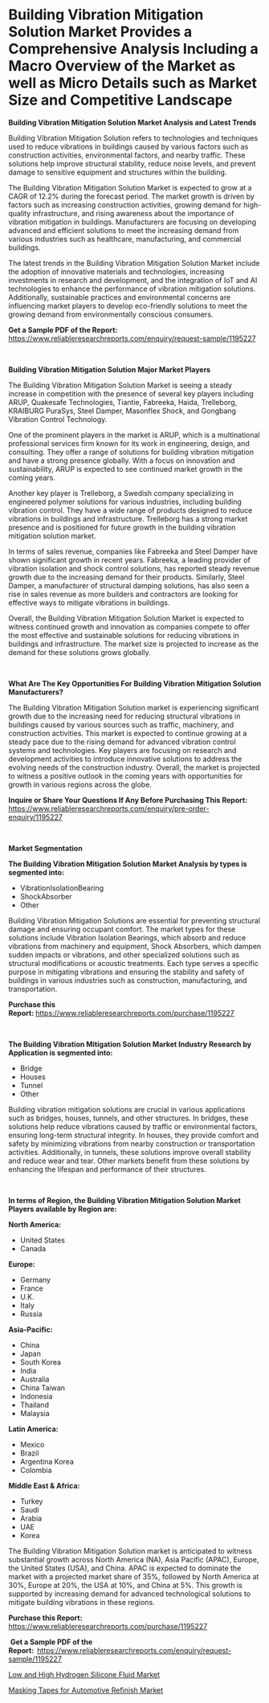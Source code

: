 <p><h1>Building Vibration Mitigation Solution Market Provides a Comprehensive Analysis Including a Macro Overview of the Market as well as Micro Details such as Market Size and Competitive Landscape</h1></p><p><strong>Building Vibration Mitigation Solution Market Analysis and Latest Trends</strong></p>
<p><p>Building Vibration Mitigation Solution refers to technologies and techniques used to reduce vibrations in buildings caused by various factors such as construction activities, environmental factors, and nearby traffic. These solutions help improve structural stability, reduce noise levels, and prevent damage to sensitive equipment and structures within the building.</p><p>The Building Vibration Mitigation Solution Market is expected to grow at a CAGR of 12.2% during the forecast period. The market growth is driven by factors such as increasing construction activities, growing demand for high-quality infrastructure, and rising awareness about the importance of vibration mitigation in buildings. Manufacturers are focusing on developing advanced and efficient solutions to meet the increasing demand from various industries such as healthcare, manufacturing, and commercial buildings.</p><p>The latest trends in the Building Vibration Mitigation Solution Market include the adoption of innovative materials and technologies, increasing investments in research and development, and the integration of IoT and AI technologies to enhance the performance of vibration mitigation solutions. Additionally, sustainable practices and environmental concerns are influencing market players to develop eco-friendly solutions to meet the growing demand from environmentally conscious consumers.</p></p>
<p><strong>Get a Sample PDF of the Report:&nbsp;</strong> <a href="https://www.reliableresearchreports.com/enquiry/request-sample/1195227">https://www.reliableresearchreports.com/enquiry/request-sample/1195227</a></p>
<p>&nbsp;</p>
<p><strong>Building Vibration Mitigation Solution Major Market Players</strong></p>
<p><p>The Building Vibration Mitigation Solution Market is seeing a steady increase in competition with the presence of several key players including ARUP, Quakesafe Technologies, Tiantie, Fabreeka, Haida, Trelleborg, KRAIBURG PuraSys, Steel Damper, Masonflex Shock, and Gongbang Vibration Control Technology.</p><p>One of the prominent players in the market is ARUP, which is a multinational professional services firm known for its work in engineering, design, and consulting. They offer a range of solutions for building vibration mitigation and have a strong presence globally. With a focus on innovation and sustainability, ARUP is expected to see continued market growth in the coming years.</p><p>Another key player is Trelleborg, a Swedish company specializing in engineered polymer solutions for various industries, including building vibration control. They have a wide range of products designed to reduce vibrations in buildings and infrastructure. Trelleborg has a strong market presence and is positioned for future growth in the building vibration mitigation solution market.</p><p>In terms of sales revenue, companies like Fabreeka and Steel Damper have shown significant growth in recent years. Fabreeka, a leading provider of vibration isolation and shock control solutions, has reported steady revenue growth due to the increasing demand for their products. Similarly, Steel Damper, a manufacturer of structural damping solutions, has also seen a rise in sales revenue as more builders and contractors are looking for effective ways to mitigate vibrations in buildings.</p><p>Overall, the Building Vibration Mitigation Solution Market is expected to witness continued growth and innovation as companies compete to offer the most effective and sustainable solutions for reducing vibrations in buildings and infrastructure. The market size is projected to increase as the demand for these solutions grows globally.</p></p>
<p>&nbsp;</p>
<p><strong>What Are The Key Opportunities For Building Vibration Mitigation Solution Manufacturers?</strong></p>
<p><p>The Building Vibration Mitigation Solution market is experiencing significant growth due to the increasing need for reducing structural vibrations in buildings caused by various sources such as traffic, machinery, and construction activities. This market is expected to continue growing at a steady pace due to the rising demand for advanced vibration control systems and technologies. Key players are focusing on research and development activities to introduce innovative solutions to address the evolving needs of the construction industry. Overall, the market is projected to witness a positive outlook in the coming years with opportunities for growth in various regions across the globe.</p></p>
<p><strong>Inquire or Share Your Questions If Any Before Purchasing This Report:</strong> <a href="https://www.reliableresearchreports.com/enquiry/pre-order-enquiry/1195227">https://www.reliableresearchreports.com/enquiry/pre-order-enquiry/1195227</a></p>
<p>&nbsp;</p>
<p><strong>Market Segmentation</strong></p>
<p><strong>The Building Vibration Mitigation Solution Market Analysis by types is segmented into:</strong></p>
<p><ul><li>VibrationIsolationBearing</li><li>ShockAbsorber</li><li>Other</li></ul></p>
<p><p>Building Vibration Mitigation Solutions are essential for preventing structural damage and ensuring occupant comfort. The market types for these solutions include Vibration Isolation Bearings, which absorb and reduce vibrations from machinery and equipment, Shock Absorbers, which dampen sudden impacts or vibrations, and other specialized solutions such as structural modifications or acoustic treatments. Each type serves a specific purpose in mitigating vibrations and ensuring the stability and safety of buildings in various industries such as construction, manufacturing, and transportation.</p></p>
<p><strong>Purchase this Report:&nbsp;</strong><a href="https://www.reliableresearchreports.com/purchase/1195227">https://www.reliableresearchreports.com/purchase/1195227</a></p>
<p>&nbsp;</p>
<p><strong>The Building Vibration Mitigation Solution Market Industry Research by Application is segmented into:</strong></p>
<p><ul><li>Bridge</li><li>Houses</li><li>Tunnel</li><li>Other</li></ul></p>
<p><p>Building vibration mitigation solutions are crucial in various applications such as bridges, houses, tunnels, and other structures. In bridges, these solutions help reduce vibrations caused by traffic or environmental factors, ensuring long-term structural integrity. In houses, they provide comfort and safety by minimizing vibrations from nearby construction or transportation activities. Additionally, in tunnels, these solutions improve overall stability and reduce wear and tear. Other markets benefit from these solutions by enhancing the lifespan and performance of their structures.</p></p>
<p>&nbsp;</p>
<p><strong>In terms of Region, the Building Vibration Mitigation Solution Market Players available by Region are:</strong></p>
<p>
    <p> <strong> North America: </strong>
        <ul>
            <li>United States</li>
            <li>Canada</li>
        </ul>
        </p> 
    <p> <strong> Europe: </strong>
        <ul>
            <li>Germany</li>
            <li>France</li>
            <li>U.K.</li>
            <li>Italy</li>
            <li>Russia</li>
        </ul>
        </p> 
    <p> <strong> Asia-Pacific: </strong>
        <ul>
            <li>China</li>
            <li>Japan</li>
            <li>South Korea</li>
            <li>India</li>
            <li>Australia</li>
            <li>China Taiwan</li>
            <li>Indonesia</li>
            <li>Thailand</li>
            <li>Malaysia</li>
        </ul>
        </p> 
    <p> <strong> Latin America: </strong>
        <ul>
            <li>Mexico</li>
            <li>Brazil</li>
            <li>Argentina Korea</li>
            <li>Colombia</li>
        </ul>
        </p> 
    <p> <strong> Middle East & Africa: </strong>
        <ul>
            <li>Turkey</li>
            <li>Saudi</li>
            <li>Arabia</li>
            <li>UAE</li>
            <li>Korea</li>
        </ul>
    </p>
    </p>
<p><p>The Building Vibration Mitigation Solution market is anticipated to witness substantial growth across North America (NA), Asia Pacific (APAC), Europe, the United States (USA), and China. APAC is expected to dominate the market with a projected market share of 35%, followed by North America at 30%, Europe at 20%, the USA at 10%, and China at 5%. This growth is supported by increasing demand for advanced technological solutions to mitigate building vibrations in these regions.</p></p>
<p><strong>Purchase this Report: </strong><a href="https://www.reliableresearchreports.com/purchase/1195227">https://www.reliableresearchreports.com/purchase/1195227</a></p>
<p>&nbsp;<strong>Get a Sample PDF of the Report:&nbsp;&nbsp;</strong><a href="https://www.reliableresearchreports.com/enquiry/request-sample/1195227">https://www.reliableresearchreports.com/enquiry/request-sample/1195227</a></p>
<p><strong></strong></p>
<p><p><a href="https://github.com/ruddyyedelwadw/Market-Research-Report-List-1/blob/main/low-and-high-hydrogen-silicone-fluid-market.md">Low and High Hydrogen Silicone Fluid Market</a></p><p><a href="https://github.com/jaidynmorantestelletmjzya/Market-Research-Report-List-1/blob/main/masking-tapes-for-automotive-refinish-market.md">Masking Tapes for Automotive Refinish Market</a></p></p>